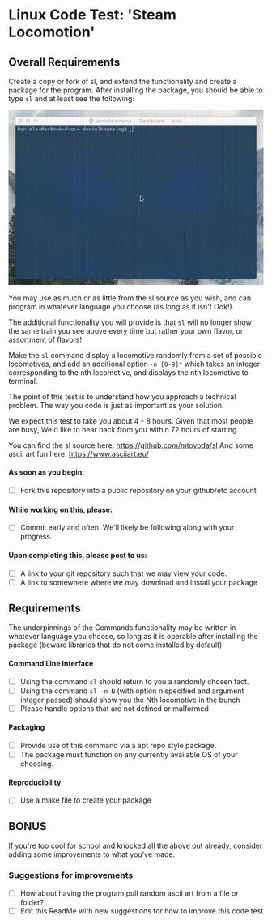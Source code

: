 # Linux Code Test: 'Steam Locomotion'

## Overall Requirements
Create a copy or fork of sl, and extend the functionality and create a package for the program. After installing the package, you should be able to type `sl` and at least see the following:

![](demo.gif)

You may use as much or as little from the sl source as you wish, and can program in whatever language you choose (as long as it isn't Ook!).

The additional functionality you will provide is that `sl` will no longer show the same train you see above every time but rather your own flavor, or assortment of flavors! 

Make the `sl` command display a locomotive randomly from a set of possible locomotives, and add an additional option `-n [0-9]*` which takes an integer corresponding to the nth locomotive, and displays the nth locomotive to terminal.

The point of this test is to understand how you approach a technical problem. The way you code is just as important as your solution.

We expect this test to take you about 4 - 8 hours. Given that most people are busy, We'd like to hear back from you within 72 hours of starting.

You can find the sl source here: https://github.com/mtoyoda/sl
And some ascii art fun here: https://www.asciiart.eu/

#### As soon as you begin:
* [ ] Fork this repository into a public repository on your github/etc account

#### While working on this, please:
* [ ] Commit early and often. We'll likely be following along with your progress.

#### Upon completing this, please post to us:
* [ ] A link to your git repository such that we may view your code.
* [ ] A link to somewhere where we may download and install your package

## Requirements

The underpinnings of the Commands functionality may be written in whatever language you choose, so long as it is operable after installing the package (beware libraries that do not come installed by default)

#### Command Line Interface
* [ ] Using the command `sl` should return to you a randomly chosen fact. 
* [ ] Using the command `sl -n N` (with option n specified and argument integer passed) should show you the Nth locomotive in the bunch
* [ ] Please handle options that are not defined or malformed

#### Packaging 
* [ ] Provide use of this command via a apt repo style package. 
* [ ] The package must function on any currently available OS of your choosing. 

#### Reproducibility
* [ ] Use a make file to create your package

## BONUS

If you're too cool for school and knocked all the above out already, consider adding some improvements to what you've made.

### Suggestions for improvements
* [ ] How about having the program pull random ascii art from a file or folder?
* [ ] Edit this ReadMe with new suggestions for how to improve this code test
